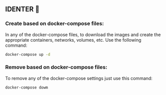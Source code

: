 ## IDENTER 🐳

### Create based on docker-compose files:

In any of the docker-compose files, to download the images and create the appropriate containers, networks, volumes, etc. Use the following command:

```bash
docker-compose up -d
```

### Remove based on docker-compose files:

To remove any of the docker-compose settings just use this command:

```bash
docker-compose dowm
```
